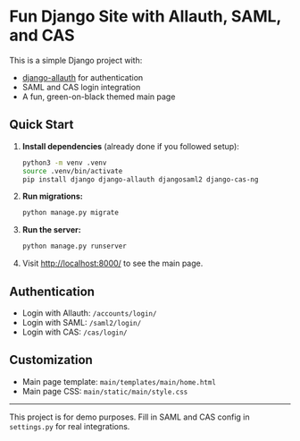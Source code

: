 # Fun Django Site with Allauth, SAML, and CAS

This is a simple Django project with:
- [django-allauth](https://github.com/pennersr/django-allauth) for authentication
- SAML and CAS login integration
- A fun, green-on-black themed main page

## Quick Start

1. **Install dependencies** (already done if you followed setup):
   ```zsh
   python3 -m venv .venv
   source .venv/bin/activate
   pip install django django-allauth djangosaml2 django-cas-ng
   ```
2. **Run migrations:**
   ```zsh
   python manage.py migrate
   ```
3. **Run the server:**
   ```zsh
   python manage.py runserver
   ```
4. Visit [http://localhost:8000/](http://localhost:8000/) to see the main page.

## Authentication
- Login with Allauth: `/accounts/login/`
- Login with SAML: `/saml2/login/`
- Login with CAS: `/cas/login/`

## Customization
- Main page template: `main/templates/main/home.html`
- Main page CSS: `main/static/main/style.css`

---
This project is for demo purposes. Fill in SAML and CAS config in `settings.py` for real integrations.
